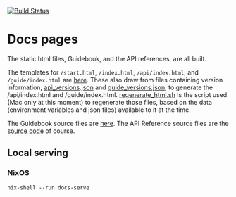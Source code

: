 [![Build Status](https://travis-ci.com/holochain/docs-pages.svg?branch=master)](https://travis-ci.com/holochain/docs-pages)

# Docs pages

The static html files, Guidebook, and the API references, are all built.

The templates for `/start.html`, `/index.html`, `/api/index.html`, and `/guide/index.html` are [here](./src/src).
These also draw from files containing version information, [api_versions.json](./api_versions.json) and [guide_versions.json](./guide_versions.json), to generate the /api/index.html and /guide/index.html.
[regenerate_html.sh](./regenerate_html.sh) is the script used (Mac only at this moment) to regenerate those files, based on the data (environment variables and json files) available to it at the time.

The Guidebook source files are [here](https://github.com/holochain/holochain-rust/tree/develop/doc/holochain_101/src).
The API Reference source files are the [source code](https://github.com/holochain/holochain-rust) of course.

## Local serving

### NixOS

`nix-shell --run docs-serve`
